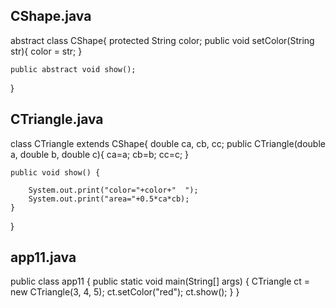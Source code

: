 ## CShape.java    
abstract class CShape{
    protected String color;
    public void setColor(String str){
        color = str;
    }
 
    public abstract void show();
}

## CTriangle.java
class CTriangle extends CShape{
    double ca, cb, cc;
    public CTriangle(double a, double b, double c){
        ca=a;
        cb=b;
        cc=c;
    }
   
    public void show() {
       
        System.out.print("color="+color+"  ");
        System.out.print("area="+0.5*ca*cb);
    }
   
}

## app11.java
public class app11 {
   public static void main(String[] args) {
    CTriangle ct = new CTriangle(3, 4, 5);
    ct.setColor("red");
    ct.show();
}
}













